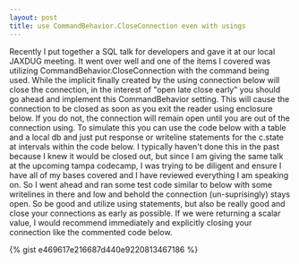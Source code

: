 ```yaml
---
layout: post
title: use CommandBehavior.CloseConnection even with usings
---
```


Recently I put together a SQL talk for developers and gave it at our local JAXDUG meeting. It went over well and one of the items I covered was utilizing CommandBehavior.CloseConnection with the command being used. While the implicit finally created by the using connection below will close the connection, in the interest of "open late close early" you should go ahead and implement this CommandBehavior setting. This will cause the connection to be closed as soon as you exit the reader using enclosure below. If you do not, the connection will remain open until you are out of the connection using. To simulate this you can use the code below with a table and a local db and just put response or writeline statements for the c.state at intervals within the code below. I typically haven't done this in the past because I knew it would be closed out, but since I am giving the same talk at the upcoming tampa codecamp, I was trying to be diligent and ensure I have all of my bases covered and I have reviewed everything I am speaking on. So I went ahead and ran some test code similar to below with some writelines in there and low and behold the connection (un-suprisingly) stays open. So be good and utilize using statements, but also be really good and close your connections as early as possible. If we were returning a scalar value, I would recommend immediately and explicitly closing your connection like the commented code below.

{% gist e469617e216687d440e9220813467186 %}
